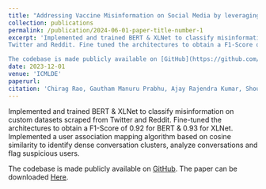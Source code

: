 ```yaml
---
title: "Addressing Vaccine Misinformation on Social Media by leveraging Transformers and User Association Dynamics"
collection: publications
permalink: /publication/2024-06-01-paper-title-number-1
excerpt: 'Implemented and trained BERT & XLNet to classify misinformation on custom datasets scraped from
Twitter and Reddit. Fine tuned the architectures to obtain a F1-Score of 0.92 for BERT & 0.93 for XLNet. Implemented a user association mapping algorithm based on cosine similarity to identify dense conversation clusters, analyze conversations and flag suspicious users. 

The codebase is made publicly available on [GitHub](https://github.com/ajaystar8/Vaccine_Misinformation_Project). The paper can be downloaded [Here](https://www.sciencedirect.com/science/article/pii/S1877050924008470).'
date: 2023-12-01
venue: 'ICMLDE'
paperurl:
citation: 'Chirag Rao, Gautham Manuru Prabhu, Ajay Rajendra Kumar, Shourya Gupta and Nisha P. Shetty'
---
```


Implemented and trained BERT & XLNet to classify misinformation on custom datasets scraped from
Twitter and Reddit. Fine-tuned the architectures to obtain a F1-Score of 0.92 for BERT & 0.93 for XLNet. Implemented a user association mapping algorithm based on cosine similarity to identify dense conversation clusters, analyze conversations and flag suspicious users. 

The codebase is made publicly available on [GitHub](https://github.com/ajaystar8/Vaccine_Misinformation_Project). The paper can be downloaded [Here](https://www.sciencedirect.com/science/article/pii/S1877050924008470).
